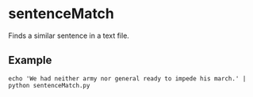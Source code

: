 # sentenceMatch
Finds a similar sentence in a text file.

## Example

```
echo 'We had neither army nor general ready to impede his march.' | python sentenceMatch.py
```
